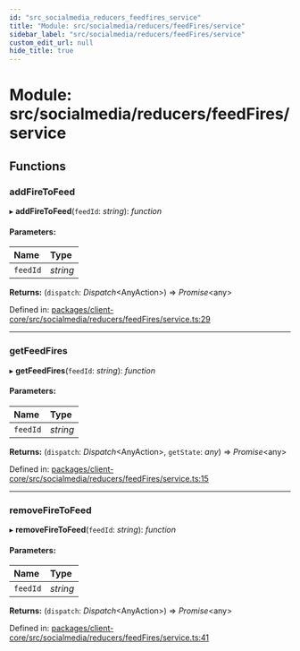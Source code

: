```yaml
---
id: "src_socialmedia_reducers_feedfires_service"
title: "Module: src/socialmedia/reducers/feedFires/service"
sidebar_label: "src/socialmedia/reducers/feedFires/service"
custom_edit_url: null
hide_title: true
---
```


# Module: src/socialmedia/reducers/feedFires/service

## Functions

### addFireToFeed

▸ **addFireToFeed**(`feedId`: *string*): *function*

#### Parameters:

| Name | Type |
| :------ | :------ |
| `feedId` | *string* |

**Returns:** (`dispatch`: *Dispatch*<AnyAction\>) => *Promise*<any\>

Defined in: [packages/client-core/src/socialmedia/reducers/feedFires/service.ts:29](https://github.com/xr3ngine/xr3ngine/blob/2d83606b6/packages/client-core/src/socialmedia/reducers/feedFires/service.ts#L29)

___

### getFeedFires

▸ **getFeedFires**(`feedId`: *string*): *function*

#### Parameters:

| Name | Type |
| :------ | :------ |
| `feedId` | *string* |

**Returns:** (`dispatch`: *Dispatch*<AnyAction\>, `getState`: *any*) => *Promise*<any\>

Defined in: [packages/client-core/src/socialmedia/reducers/feedFires/service.ts:15](https://github.com/xr3ngine/xr3ngine/blob/2d83606b6/packages/client-core/src/socialmedia/reducers/feedFires/service.ts#L15)

___

### removeFireToFeed

▸ **removeFireToFeed**(`feedId`: *string*): *function*

#### Parameters:

| Name | Type |
| :------ | :------ |
| `feedId` | *string* |

**Returns:** (`dispatch`: *Dispatch*<AnyAction\>) => *Promise*<any\>

Defined in: [packages/client-core/src/socialmedia/reducers/feedFires/service.ts:41](https://github.com/xr3ngine/xr3ngine/blob/2d83606b6/packages/client-core/src/socialmedia/reducers/feedFires/service.ts#L41)
